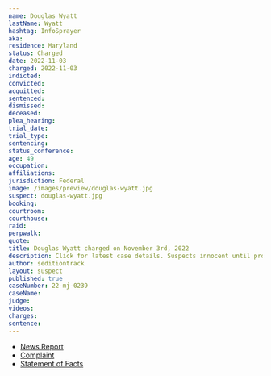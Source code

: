 ```yaml
---
name: Douglas Wyatt
lastName: Wyatt
hashtag: InfoSprayer
aka:
residence: Maryland
status: Charged
date: 2022-11-03
charged: 2022-11-03
indicted:
convicted:
acquitted:
sentenced:
dismissed:
deceased:
plea_hearing:
trial_date:
trial_type:
sentencing:
status_conference:
age: 49
occupation:
affiliations:
jurisdiction: Federal
image: /images/preview/douglas-wyatt.jpg
suspect: douglas-wyatt.jpg
booking:
courtroom:
courthouse:
raid:
perpwalk:
quote:
title: Douglas Wyatt charged on November 3rd, 2022
description: Click for latest case details. Suspects innocent until proven guilty.
author: seditiontrack
layout: suspect
published: true
caseNumber: 22-mj-0239
caseName:
judge:
videos:
charges:
sentence:
---
```

- [News Report](https://www.thebaltimorebanner.com/community/criminal-justice/fallston-father-and-stepson-charged-with-assaulting-police-during-jan-6-insurrection-TFFWXKARWJEBVDKQ6N5H7CTABI/?tag1=twitter&tag2=socialnewsdesk)
- [Complaint](https://www.justice.gov/usao-dc/case-multi-defendant/file/1552256/download)
- [Statement of Facts](https://www.justice.gov/usao-dc/case-multi-defendant/file/1552261/download)
